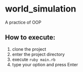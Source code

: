 # world_simulation

A practice of OOP

## How to execute:

1. clone the project
1. enter the project directory
1. execute ```ruby main.rb```
1. type your option and press Enter
